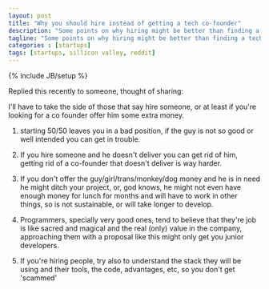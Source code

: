 ```yaml
---
layout: post
title: "Why you should hire instead of getting a tech co-founder"
description: "Some points on why hiring might be better than finding a technical co-founder."
tagline: "Some points on why hiring might be better than finding a technical co-founder."
categories : [startups]
tags: [startups, sillicon valley, reddit]
---
```

{% include JB/setup %}


Replied this recently to someone, thought of sharing:


I'll have to take the side of those that say hire someone, or at least if you're looking for a co founder offer him some extra money.

1. starting 50/50 leaves you in a bad position, if the guy is not so good or well intended you can get in trouble.

2. If you hire someone and he doesn't deliver you can get rid of him, getting rid of a co-founder that doesn't deliver is way harder.

4. If you don't offer the guy/girl/trans/monkey/dog money and he is in need he might ditch your project, or, god knows, he might not even have enough money for lunch for months and will have to work in other things, so is not sustainable, or will  take longer to develop.

8. Programmers, specially very good ones, tend to believe that they're job is like sacred and magical and the real (only) value in the company, approaching them with a proposal like this might only get you junior developers.

16. If you're hiring people, try also to understand the stack they will be using and their tools, the code, advantages, etc, so you don't get 'scammed'

